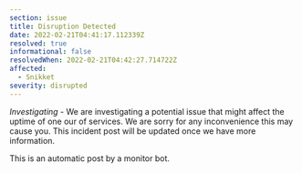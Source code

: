 ```yaml
---
section: issue
title: Disruption Detected
date: 2022-02-21T04:41:17.112339Z
resolved: true
informational: false
resolvedWhen: 2022-02-21T04:42:27.714722Z
affected:
  - Snikket
severity: disrupted
---
```

*Investigating* - We are investigating a potential issue that might affect the uptime of one our of services. We are sorry for any inconvenience this may cause you. This incident post will be updated once we have more information.

This is an automatic post by a monitor bot.
        